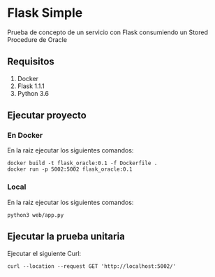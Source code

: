 # Flask Simple

Prueba de concepto de un servicio con Flask consumiendo un Stored Procedure de Oracle

## Requisitos

1. Docker
1. Flask 1.1.1
2. Python 3.6


## Ejecutar proyecto

### En Docker
En la raiz ejecutar los siguientes comandos:

```shell
docker build -t flask_oracle:0.1 -f Dockerfile .
docker run -p 5002:5002 flask_oracle:0.1
```

### Local
En la raiz ejecutar los siguientes comandos:

```shell
python3 web/app.py 
```


## Ejecutar la prueba unitaria


Ejecutar el siguiente Curl:
```shell
curl --location --request GET 'http://localhost:5002/'
```